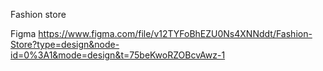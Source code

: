 Fashion store

Figma
https://www.figma.com/file/v12TYFoBhEZU0Ns4XNNddt/Fashion-Store?type=design&node-id=0%3A1&mode=design&t=75beKwoRZOBcvAwz-1